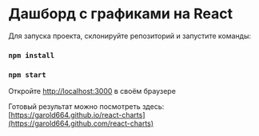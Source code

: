 # Дашборд с графиками на React

Для запуска проекта, склонируйте репозиторий и запустите команды:

### `npm install`

### `npm start`

Откройте [http://localhost:3000](http://localhost:3000) в своём браузере

Готовый результат можно посмотреть здесь:
[https://garold664.github.io/react-charts](https://garold664.github.com/react-charts)
